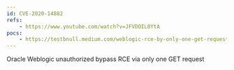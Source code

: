 ```yaml
---
id: CVE-2020-14882
refs:
    - https://www.youtube.com/watch?v=JFVDOIL0YtA
pocs:
    - https://testbnull.medium.com/weblogic-rce-by-only-one-get-request-cve-2020-14882-analysis-6e4b09981dbf
---
```

Oracle Weblogic unauthorized bypass RCE via only one GET request
